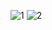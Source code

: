 ![1](https://user-images.githubusercontent.com/84273839/143311916-0e04dd97-4d1f-43d9-b66f-ebf946661add.png)
![2](https://user-images.githubusercontent.com/84273839/143311963-91e55332-7e7a-4bbe-b95e-d441d6bdec9d.png)
